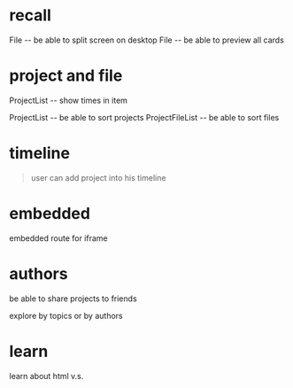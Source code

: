 # recall

File -- be able to split screen on desktop
File -- be able to preview all cards

# project and file

ProjectList -- show times in item

ProjectList -- be able to sort projects
ProjectFileList -- be able to sort files

# timeline

> user can add project into his timeline

# embedded

embedded route for iframe

# authors

be able to share projects to friends

explore by topics or by authors

# learn

learn about html <span> v.s. <div>
